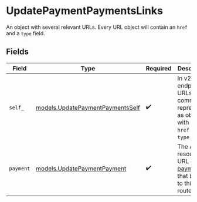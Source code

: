 # UpdatePaymentPaymentsLinks

An object with several relevant URLs. Every URL object will contain an `href` and a `type` field.


## Fields

| Field                                                                                      | Type                                                                                       | Required                                                                                   | Description                                                                                |
| ------------------------------------------------------------------------------------------ | ------------------------------------------------------------------------------------------ | ------------------------------------------------------------------------------------------ | ------------------------------------------------------------------------------------------ |
| `self_`                                                                                    | [models.UpdatePaymentPaymentsSelf](../models/updatepaymentpaymentsself.md)                 | :heavy_check_mark:                                                                         | In v2 endpoints, URLs are commonly represented as objects with an `href` and `type` field. |
| `payment`                                                                                  | [models.UpdatePaymentPayment](../models/updatepaymentpayment.md)                           | :heavy_check_mark:                                                                         | The API resource URL of the [payment](get-payment) that belong to this route.              |